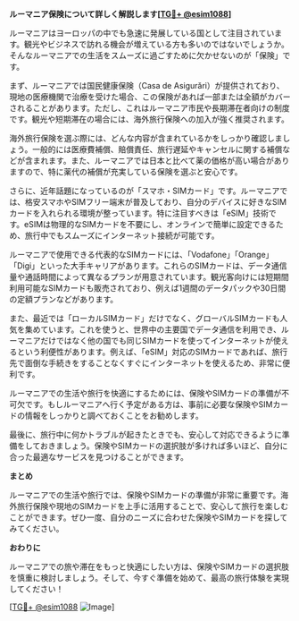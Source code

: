 **ルーマニア保険について詳しく解説します[[TG💪+ @esim1088](https://t.me/s/esim1088)]**

ルーマニアはヨーロッパの中でも急速に発展している国として注目されています。観光やビジネスで訪れる機会が増えている方も多いのではないでしょうか。そんなルーマニアでの生活をスムーズに過ごすために欠かせないのが「保険」です。

まず、ルーマニアでは国民健康保険（Casa de Asigurări）が提供されており、現地の医療機関で治療を受けた場合、この保険があれば一部または全額がカバーされることがあります。ただし、これはルーマニア市民や長期滞在者向けの制度です。観光や短期滞在の場合には、海外旅行保険への加入が強く推奨されます。

海外旅行保険を選ぶ際には、どんな内容が含まれているかをしっかり確認しましょう。一般的には医療費補償、賠償責任、旅行遅延やキャンセルに関する補償などが含まれます。また、ルーマニアでは日本と比べて薬の価格が高い場合がありますので、特に薬代の補償が充実している保険を選ぶと安心です。

さらに、近年話題になっているのが「スマホ・SIMカード」です。ルーマニアでは、格安スマホやSIMフリー端末が普及しており、自分のデバイスに好きなSIMカードを入れられる環境が整っています。特に注目すべきは「eSIM」技術です。eSIMは物理的なSIMカードを不要にし、オンラインで簡単に設定できるため、旅行中でもスムーズにインターネット接続が可能です。

ルーマニアで使用できる代表的なSIMカードには、「Vodafone」「Orange」「Digi」といった大手キャリアがあります。これらのSIMカードは、データ通信量や通話時間によって異なるプランが用意されています。観光客向けには短期間利用可能なSIMカードも販売されており、例えば1週間のデータパックや30日間の定額プランなどがあります。

また、最近では「ローカルSIMカード」だけでなく、グローバルSIMカードも人気を集めています。これを使うと、世界中の主要国でデータ通信を利用でき、ルーマニアだけではなく他の国でも同じSIMカードを使ってインターネットが使えるという利便性があります。例えば、「eSIM」対応のSIMカードであれば、旅行先で面倒な手続きをすることなくすぐにインターネットを使えるため、非常に便利です。

ルーマニアでの生活や旅行を快適にするためには、保険やSIMカードの準備が不可欠です。もしルーマニアへ行く予定がある方は、事前に必要な保険やSIMカードの情報をしっかりと調べておくことをお勧めします。

最後に、旅行中に何かトラブルが起きたときでも、安心して対応できるように準備をしておきましょう。保険やSIMカードの選択肢が多ければ多いほど、自分に合った最適なサービスを見つけることができます。

**まとめ**

ルーマニアでの生活や旅行では、保険やSIMカードの準備が非常に重要です。海外旅行保険や現地のSIMカードを上手に活用することで、安心して旅行を楽しむことができます。ぜひ一度、自分のニーズに合わせた保険やSIMカードを探してみてください。

**おわりに**

ルーマニアでの旅や滞在をもっと快適にしたい方は、保険やSIMカードの選択肢を慎重に検討しましょう。そして、今すぐ準備を始めて、最高の旅行体験を実現してください！

[[TG💪+ @esim1088](https://t.me/s/esim1088) ![Image](https://i.postimg.cc/Y0z9fWf4/image.png)]